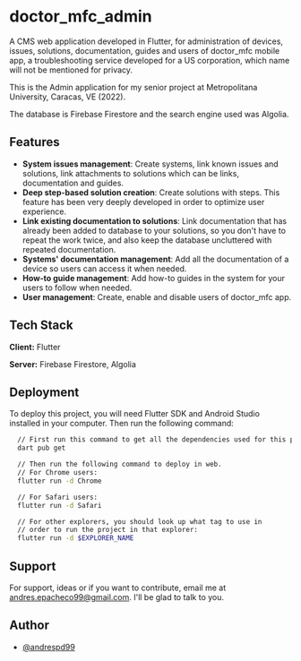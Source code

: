 
# doctor_mfc_admin

A CMS web application developed in Flutter, 
for administration of devices, issues, solutions, documentation, 
guides and users of doctor_mfc mobile app, a troubleshooting 
service developed for a US corporation, which name will not be
mentioned for privacy.

This is the Admin application for my senior project at Metropolitana University, Caracas, VE (2022).

The database is Firebase Firestore and the search engine used was Algolia.




## Features

- **System issues management**: Create systems, link known issues and solutions, link attachments to solutions which can be links, documentation and guides.
- **Deep step-based solution creation**: Create solutions with steps. This feature has been very deeply developed in order to optimize user experience.
- **Link existing documentation to solutions**: Link documentation that has already been added to database to your solutions, so you don't have to repeat the work twice, and also keep the database uncluttered with repeated documentation.
- **Systems' documentation management**: Add all the documentation of a device so users can access it when needed.
- **How-to guide management**: Add how-to guides in the system for your users to follow when needed.
- **User management**: Create, enable and disable users of doctor_mfc app.



## Tech Stack

**Client:** Flutter

**Server:** Firebase Firestore, Algolia


## Deployment

To deploy this project, you will need Flutter SDK and 
Android Studio installed in your computer. Then run the following command:

```bash
  // First run this command to get all the dependencies used for this project
  dart pub get

  // Then run the following command to deploy in web.
  // For Chrome users:
  flutter run -d Chrome 

  // For Safari users:
  flutter run -d Safari

  // For other explorers, you should look up what tag to use in 
  // order to run the project in that explorer:
  flutter run -d $EXPLORER_NAME
```


## Support

For support, ideas or if you want to contribute, email me at andres.epacheco99@gmail.com. I'll be glad to talk to you.


## Author

- [@andrespd99](https://www.github.com/andrespd99) 